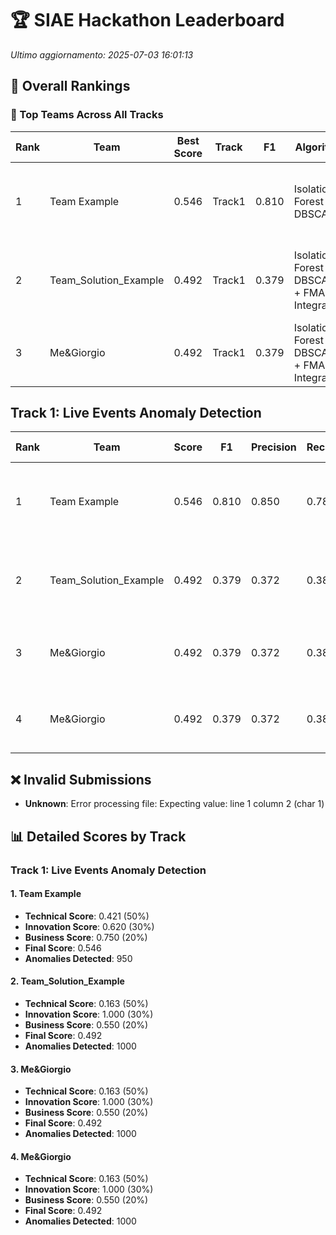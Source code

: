 # 🏆 SIAE Hackathon Leaderboard

*Ultimo aggiornamento: 2025-07-03 16:01:13*

## 🌟 Overall Rankings

### 🥇 Top Teams Across All Tracks

| Rank | Team | Best Score | Track | F1 | Algorithm | Members |
|------|------|------------|-------|----|-----------|---------|
| 1 | Team Example | 0.546 | Track1 | 0.810 | Isolation Forest + DBSCAN | Alice Smith, Bob Johnson, Charlie Brown |
| 2 | Team_Solution_Example | 0.492 | Track1 | 0.379 | Isolation Forest + DBSCAN + FMA Integration | Data Scientist 1, ML Engineer 2, Analyst 3 |
| 3 | Me&Giorgio | 0.492 | Track1 | 0.379 | Isolation Forest + DBSCAN + FMA Integration | Mirko, Giorgio, Manuel |

## Track 1: Live Events Anomaly Detection

| Rank | Team | Score | F1 | Precision | Recall | AUC-ROC | Algorithm | Features | Members |
|------|------|-------|----|-----------|---------|---------|-----------|------------|----------|
| 1 | Team Example | 0.546 | 0.810 | 0.850 | 0.780 | 0.890 | Isolation Forest + DBSCAN | 6 | Alice Smith, Bob Johnson, Charlie Brown |
| 2 | Team_Solution_Example | 0.492 | 0.379 | 0.372 | 0.387 | 0.208 | Isolation Forest + DBSCAN + FMA Integration | 28 | Data Scientist 1, ML Engineer 2, Analyst 3 |
| 3 | Me&Giorgio | 0.492 | 0.379 | 0.372 | 0.387 | 0.208 | Isolation Forest + DBSCAN + FMA Integration | 28 | Mirko, Giorgio, Manuel |
| 4 | Me&Giorgio | 0.492 | 0.379 | 0.372 | 0.387 | 0.208 | Isolation Forest + DBSCAN + FMA Integration | 28 | Mirko, Giorgio, Manuel |

## ❌ Invalid Submissions

- **Unknown**: Error processing file: Expecting value: line 1 column 2 (char 1)

## 📊 Detailed Scores by Track

### Track 1: Live Events Anomaly Detection

#### 1. Team Example
- **Technical Score**: 0.421 (50%)
- **Innovation Score**: 0.620 (30%)
- **Business Score**: 0.750 (20%)
- **Final Score**: 0.546
- **Anomalies Detected**: 950

#### 2. Team_Solution_Example
- **Technical Score**: 0.163 (50%)
- **Innovation Score**: 1.000 (30%)
- **Business Score**: 0.550 (20%)
- **Final Score**: 0.492
- **Anomalies Detected**: 1000

#### 3. Me&Giorgio
- **Technical Score**: 0.163 (50%)
- **Innovation Score**: 1.000 (30%)
- **Business Score**: 0.550 (20%)
- **Final Score**: 0.492
- **Anomalies Detected**: 1000

#### 4. Me&Giorgio
- **Technical Score**: 0.163 (50%)
- **Innovation Score**: 1.000 (30%)
- **Business Score**: 0.550 (20%)
- **Final Score**: 0.492
- **Anomalies Detected**: 1000

